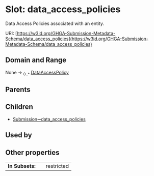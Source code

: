 
# Slot: data_access_policies


Data Access Policies associated with an entity.

URI: [https://w3id.org/GHGA-Submission-Metadata-Schema/data_access_policies](https://w3id.org/GHGA-Submission-Metadata-Schema/data_access_policies)


## Domain and Range

None &#8594;  <sub>0..\*</sub> [DataAccessPolicy](DataAccessPolicy.md)

## Parents


## Children

 *  [Submission➞data_access_policies](Submission_data_access_policies.md)

## Used by


## Other properties

|  |  |  |
| --- | --- | --- |
| **In Subsets:** | | restricted |

